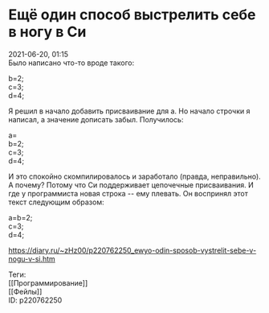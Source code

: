 Ещё один способ выстрелить себе в ногу в Си
============================================

   
 2021-06-20, 01:15   
  Было написано что-то вроде такого:   
   
 b=2;   
 c=3;   
 d=4;   
   
 Я решил в начало добавить присваивание для a. Но начало строчки я написал, а значение дописать забыл. Получилось:   
   
 a=   
 b=2;   
 c=3;   
 d=4;   
   
 И это спокойно скомпилировалось и заработало (правда, неправильно). А почему? Потому что Си поддерживает цепочечные присваивания. И где у программиста новая строка -- ему плевать. Он воспринял этот текст следующим образом:   
   
 a=b=2;   
 c=3;   
 d=4;   
    
 <https://diary.ru/~zHz00/p220762250_ewyo-odin-sposob-vystrelit-sebe-v-nogu-v-si.htm>   
   
 Теги:   
 [[Программирование]]   
 [[Фейлы]]   
 ID: p220762250